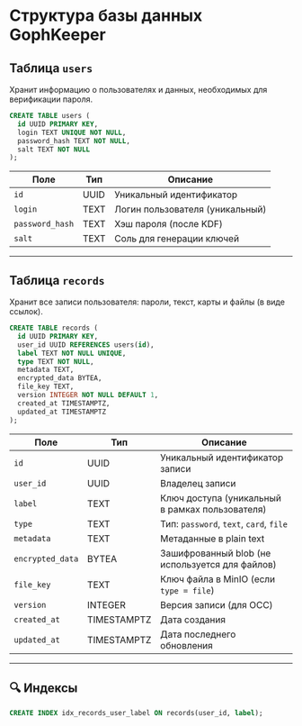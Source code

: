 # Структура базы данных GophKeeper

## Таблица `users`

Хранит информацию о пользователях и данных, необходимых для верификации пароля.

```sql
CREATE TABLE users (
  id UUID PRIMARY KEY,
  login TEXT UNIQUE NOT NULL,
  password_hash TEXT NOT NULL,
  salt TEXT NOT NULL
);
```

| Поле            | Тип  | Описание                        |
| --------------- | ---- | ------------------------------- |
| `id`            | UUID | Уникальный идентификатор        |
| `login`         | TEXT | Логин пользователя (уникальный) |
| `password_hash` | TEXT | Хэш пароля (после KDF)          |
| `salt`          | TEXT | Соль для генерации ключей       |

---

## Таблица `records`

Хранит все записи пользователя: пароли, текст, карты и файлы (в виде ссылок).

```sql
CREATE TABLE records (
  id UUID PRIMARY KEY,
  user_id UUID REFERENCES users(id),
  label TEXT NOT NULL UNIQUE,
  type TEXT NOT NULL,
  metadata TEXT,
  encrypted_data BYTEA,
  file_key TEXT,
  version INTEGER NOT NULL DEFAULT 1,
  created_at TIMESTAMPTZ,
  updated_at TIMESTAMPTZ
);
```

| Поле             | Тип         | Описание                                        |
| ---------------- | ----------- | ----------------------------------------------- |
| `id`             | UUID        | Уникальный идентификатор записи                 |
| `user_id`        | UUID        | Владелец записи                                 |
| `label`          | TEXT        | Ключ доступа (уникальный в рамках пользователя) |
| `type`           | TEXT        | Тип: `password`, `text`, `card`, `file`         |
| `metadata`       | TEXT        | Метаданные в plain text                         |
| `encrypted_data` | BYTEA       | Зашифрованный blob (не используется для файлов) |
| `file_key`       | TEXT        | Ключ файла в MinIO (если `type = file`)         |
| `version`        | INTEGER     | Версия записи (для OCC)                         |
| `created_at`     | TIMESTAMPTZ | Дата создания                                   |
| `updated_at`     | TIMESTAMPTZ | Дата последнего обновления                      |

---

## 🔍 Индексы

```sql
CREATE INDEX idx_records_user_label ON records(user_id, label);
```



